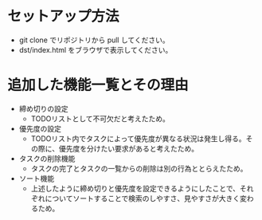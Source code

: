 # セットアップ方法
* git clone でリポジトリから pull してください。
* dst/index.html をブラウザで表示してください。

# 追加した機能一覧とその理由
* 締め切りの設定
    * TODOリストとして不可欠だと考えたため。
* 優先度の設定
    * TODOリスト内でタスクによって優先度が異なる状況は発生し得る。その際に、優先度を分けたい要求があると考えたため。
* タスクの削除機能
    * タスクの完了とタスクの一覧からの削除は別の行為ととらえたため。
* ソート機能
    * 上述したように締め切りと優先度を設定できるようにしたことで、それぞれについてソートすることで検索のしやすさ、見やすさが大きく変わるため。
